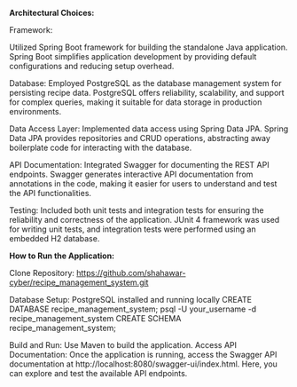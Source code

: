 **Architectural Choices:**

Framework: 

Utilized Spring Boot framework for building the standalone Java application. Spring Boot simplifies application development by providing default configurations and reducing setup overhead.

Database: 
Employed PostgreSQL as the database management system for persisting recipe data. PostgreSQL offers reliability, scalability, and support for complex queries, making it suitable for data storage in production environments.

Data Access Layer: 
Implemented data access using Spring Data JPA. Spring Data JPA provides repositories and CRUD operations, abstracting away boilerplate code for interacting with the database.

API Documentation: 
Integrated Swagger for documenting the REST API endpoints. Swagger generates interactive API documentation from annotations in the code, making it easier for users to understand and test the API functionalities.

Testing:
Included both unit tests and integration tests for ensuring the reliability and correctness of the application. JUnit 4 framework was used for writing unit tests, and integration tests were performed using an embedded H2 database.



**How to Run the Application:**

Clone Repository: 
https://github.com/shahawar-cyber/recipe_management_system.git

Database Setup: 
PostgreSQL installed and running locally 
CREATE DATABASE recipe_management_system;
psql -U your_username -d recipe_management_system
CREATE SCHEMA recipe_management_system;

Build and Run: 
Use Maven to build the application. 
Access API Documentation: Once the application is running, access the Swagger API documentation at http://localhost:8080/swagger-ui/index.html. Here, you can explore and test the available API endpoints.




